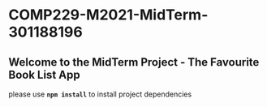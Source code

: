 # COMP229-M2021-MidTerm-301188196

## Welcome to the MidTerm Project - The Favourite Book List App

please use **`npm install`** to install project dependencies
